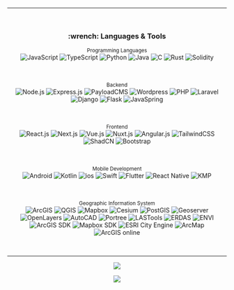 <!-- GitHub Profile -->

<!-- [![BenjaminGrayDev Nuxter profile](https://nuxters.nuxt.com/card/BenjaminGrayDev/og.png)](https://nuxters.nuxt.com/BenjaminGrayDev) -->

____________________________________________________

</br>

<div align="center" style="margin: 10px 0;">
  <h3>:wrench: <strong>Languages & Tools</strong></h3>
  
  <sup>Programming Languages</sup></br>
  <img src="https://img.shields.io/badge/JavaScript-%23323330.svg?style=flat-square&logo=javascript&logoColor=%23F7DF1E" alt="JavaScript">
  <img src="https://img.shields.io/badge/TypeScript-3178C6.svg?style=flat-square&logo=typescript&logoColor=FFFFFF" alt="TypeScript">
  <img src="https://img.shields.io/badge/Python-%23CC342D.svg?style=flat-square&logo=Python&logoColor=white" alt="Python">
  <img src="https://img.shields.io/badge/Java-%23CC342D.svg?style=flat-square&logo=java&logoColor=white" alt="Java">
  <img src="https://img.shields.io/badge/C-%23CC342D.svg?style=flat-square&logo=C&logoColor=white" alt="C">
  <img src="https://img.shields.io/badge/Rust-%23CC342D.svg?style=flat-square&logo=Rust&logoColor=white" alt="Rust">
  <img src="https://img.shields.io/badge/Solidity-%23CC342D.svg?style=flat-square&logo=Solidity&logoColor=white" alt="Solidity">

  </br></br>
  <sup>Backend</sup></br>
  <img src="https://img.shields.io/badge/Node.js-%23563D7C.svg?style=flat-square&logo=Node.js&logoColor=white" alt="Node.js">
  <img src="https://img.shields.io/badge/Express.js-%23563D7C.svg?style=flat-square&logo=Express&logoColor=white" alt="Express.js">
  <img src="https://img.shields.io/badge/PayloadCMS-%23563D7C.svg?style=flat-square&logo=PayloadCMS&logoColor=white" alt="PayloadCMS">
  <img src="https://img.shields.io/badge/Wordpress-%231572B6.svg?style=flat-square&logo=Wordpress&logoColor=white" alt="Wordpress">
  <img src="https://img.shields.io/badge/PHP-%23E34F26.svg?style=flat-square&logo=PHP&logoColor=white" alt="PHP">
  <img src="https://img.shields.io/badge/Laravel-%23E34F26.svg?style=flat-square&logo=Laravel&logoColor=white" alt="Laravel">
  <img src="https://img.shields.io/badge/Django-%23E34F26.svg?style=flat-square&logo=Django&logoColor=white" alt="Django">
  <img src="https://img.shields.io/badge/Flask-%23E34F26.svg?style=flat-square&logo=Flask&logoColor=white" alt="Flask">
  <img src="https://img.shields.io/badge/JavaSpring-%23E34F26.svg?style=flat-square&logo=Spring&logoColor=white" alt="JavaSpring">

  </br></br>
  <sup>Frontend</sup></br>
  <img src="https://img.shields.io/badge/React.js-%2335495e.svg?style=flat-square&logo=React&logoColor=%234FC08D" alt="React.js">
  <img src="https://img.shields.io/badge/Next.js-%2335495e.svg?style=flat-square&logo=Next.js&logoColor=%234FC08D" alt="Next.js">
  <img src="https://img.shields.io/badge/Vuejs-%2335495e.svg?style=flat-square&logo=vuedotjs&logoColor=%234FC08D" alt="Vue.js">
  <img src="https://img.shields.io/badge/Nuxt.js-%2335495e.svg?style=flat-square&logo=Nuxt&logoColor=%234FC08D" alt="Nuxt.js">
  <img src="https://img.shields.io/badge/Angular.js-%2335495e.svg?style=flat-square&logo=Angular&logoColor=%234FC08D" alt="Angular.js">
  <img src="https://img.shields.io/badge/TailwindCSS-%23CC0000.svg?style=flat-square&logo=TailwindCSS&logoColor=white" alt="TailwindCSS">
  <img src="https://img.shields.io/badge/ShadCN-%2320232a.svg?style=flat-square&logo=Shadcn&logoColor=%2361DAFB" alt="ShadCN">
  <img src="https://img.shields.io/badge/Bootstrap-%2320232a.svg?style=flat-square&logo=Bootstrap&logoColor=%2361DAFB" alt="Bootstrap">



  </br></br>
  <sup>Mobile Development</sup></br>
  <img src="https://img.shields.io/badge/Android-%23316192.svg?style=flat-square&logo=Android&logoColor=white" alt="Android">
  <img src="https://img.shields.io/badge/Kotlin-%2307405e.svg?style=flat-square&logo=Kotlin&logoColor=white" alt="Kotlin">
  <img src="https://img.shields.io/badge/ios-%23430098.svg?style=flat-square&logo=ios&logoColor=white" alt="ios">
  <img src="https://img.shields.io/badge/Swift-%23F05033.svg?style=flat-square&logo=Swift&logoColor=white" alt="Swift">
  <img src="https://img.shields.io/badge/Flutter-%23121011.svg?style=flat-square&logo=Flutter&logoColor=white" alt="Flutter">
  <img src="https://img.shields.io/badge/React Native-%23121011.svg?style=flat-square&logo=React-Native&logoColor=white" alt="React Native">
  <img src="https://img.shields.io/badge/KMP-%23121011.svg?style=flat-square&logo=KMP&logoColor=white" alt="KMP">

  </br></br>
  <sup>Geographic Information System</sup></br>
  <img src="https://img.shields.io/badge/ArcGIS-%23FF9A00.svg?style=flat-square&logo=ArcGIS&logoColor=white" alt="ArcGIS">
  <img src="https://img.shields.io/badge/QGIS-49021F?style=flat-square&logo=QGIS&logoColor=white" alt="QGIS">
  <img src="https://img.shields.io/badge/Mapbox-%2331A8FF.svg?style=flat-square&logo=Mapbox&logoColor=white" alt="Mapbox">
  <img src="https://img.shields.io/badge/Cesium-%23F24E1E.svg?style=flat-square&logo=Cesium&logoColor=white" alt="Cesium">
  <img src="https://img.shields.io/badge/PostGIS-%23F24E1E.svg?style=flat-square&logo=Post-gis&logoColor=white" alt="PostGIS">
  <img src="https://img.shields.io/badge/Geoserver-%23F24E1E.svg?style=flat-square&logo=Geoserver&logoColor=white" alt="Geoserver">
  <img src="https://img.shields.io/badge/OpenLayers-%23F24E1E.svg?style=flat-square&logo=OpenLayers&logoColor=white" alt="OpenLayers">
  <img src="https://img.shields.io/badge/AutoCAD-%23F24E1E.svg?style=flat-square&logo=AutoCAD&logoColor=white" alt="AutoCAD">
  <img src="https://img.shields.io/badge/Portree-%23F24E1E.svg?style=flat-square&logo=Portree&logoColor=white" alt="Portree">
  <img src="https://img.shields.io/badge/LASTools-%23F24E1E.svg?style=flat-square&logo=LASTools&logoColor=white" alt="LASTools">
  <img src="https://img.shields.io/badge/ERDAS-%23F24E1E.svg?style=flat-square&logo=ERDAS&logoColor=white" alt="ERDAS">
  <img src="https://img.shields.io/badge/ENVI-%23F24E1E.svg?style=flat-square&logo=ENVI&logoColor=white" alt="ENVI">
  <img src="https://img.shields.io/badge/ArcGIS SDK-%23F24E1E.svg?style=flat-square&logo=ArcGIS SDK&logoColor=white" alt="ArcGIS SDK">
  <img src="https://img.shields.io/badge/Mapbox SDK-%23F24E1E.svg?style=flat-square&logo=Mapbox SDK&logoColor=white" alt="Mapbox SDK">
  <img src="https://img.shields.io/badge/ESRI City Engine-%23F24E1E.svg?style=flat-square&logo=ESRI City Engine&logoColor=white" alt="ESRI City Engine">
  <img src="https://img.shields.io/badge/ArcMap-%23F24E1E.svg?style=flat-square&logo=ArcMap&logoColor=white" alt="ArcMap">
  <img src="https://img.shields.io/badge/ArcGIS online-%23F24E1E.svg?style=flat-square&logo=ArcGIS online&logoColor=white" alt="ArcGIS online">
</div>

</br>

________________________________________________________


<p align="center">
  <img src="https://github-readme-stats.vercel.app/api?username=BenjaminGrayDev&show_icons=true&count_private=true&include_all_commits=true&title_color=2D88FF&text_color=4A5568&icon_color=00A676&bg_color=FFFFFF&border_radius=20" />
</p>

<p align="center">
  <img src="https://github-profile-trophy.vercel.app/?username=BenjaminGrayDev&theme=flat&margin-w=18&margin-h=18&column=4&border_radius=15" />
</p>
